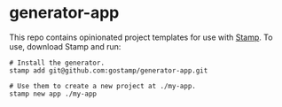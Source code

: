 # generator-app

This repo contains opinionated project templates for use with [Stamp](https://github.com/twelvelabs/stamp). To use, download Stamp and run:

```shell
# Install the generator.
stamp add git@github.com:gostamp/generator-app.git

# Use them to create a new project at ./my-app.
stamp new app ./my-app
```

